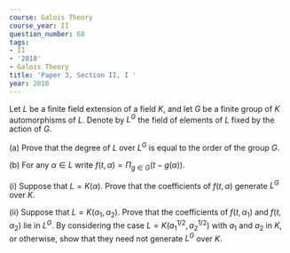 ```yaml
---
course: Galois Theory
course_year: II
question_number: 68
tags:
- II
- '2018'
- Galois Theory
title: 'Paper 3, Section II, I '
year: 2018
---
```




Let $L$ be a finite field extension of a field $K$, and let $G$ be a finite group of $K$ automorphisms of $L$. Denote by $L^{G}$ the field of elements of $L$ fixed by the action of $G$.

(a) Prove that the degree of $L$ over $L^{G}$ is equal to the order of the group $G$.

(b) For any $\alpha \in L$ write $f(t, \alpha)=\Pi_{g \in G}(t-g(\alpha))$.

(i) Suppose that $L=K(\alpha)$. Prove that the coefficients of $f(t, \alpha)$ generate $L^{G}$ over $K$.

(ii) Suppose that $L=K\left(\alpha_{1}, \alpha_{2}\right)$. Prove that the coefficients of $f\left(t, \alpha_{1}\right)$ and $f\left(t, \alpha_{2}\right)$ lie in $L^{G}$. By considering the case $L=K\left(a_{1}^{1 / 2}, a_{2}^{1 / 2}\right)$ with $a_{1}$ and $a_{2}$ in $K$, or otherwise, show that they need not generate $L^{G}$ over $K$.